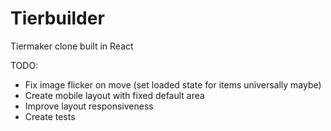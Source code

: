 # Tierbuilder

Tiermaker clone built in React

TODO:

- Fix image flicker on move (set loaded state for items universally maybe)
- Create mobile layout with fixed default area
- Improve layout responsiveness
- Create tests
